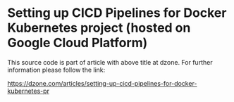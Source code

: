 # Setting up CICD Pipelines for Docker Kubernetes project (hosted on Google Cloud Platform)

This source code is part of article with above title at dzone. For further information please follow the link:

https://dzone.com/articles/setting-up-cicd-pipelines-for-docker-kubernetes-pr
 

